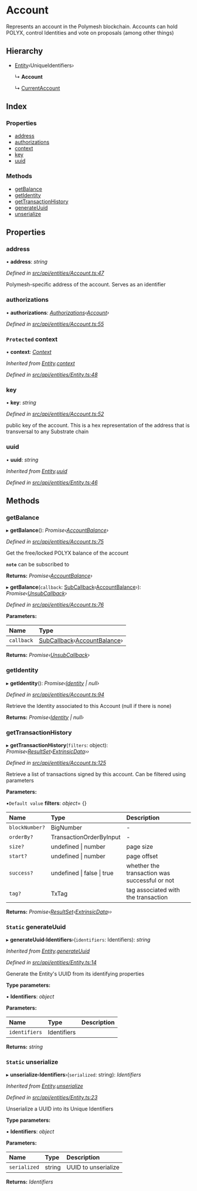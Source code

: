 # Account

Represents an account in the Polymesh blockchain. Accounts can hold POLYX, control Identities and vote on proposals \(among other things\)

## Hierarchy

* [Entity](entity.md)‹UniqueIdentifiers›

  ↳ **Account**

  ↳ [CurrentAccount](currentaccount.md)

## Index

### Properties

* [address](account.md#address)
* [authorizations](account.md#authorizations)
* [context](account.md#protected-context)
* [key](account.md#key)
* [uuid](account.md#uuid)

### Methods

* [getBalance](account.md#getbalance)
* [getIdentity](account.md#getidentity)
* [getTransactionHistory](account.md#gettransactionhistory)
* [generateUuid](account.md#static-generateuuid)
* [unserialize](account.md#static-unserialize)

## Properties

### address

• **address**: _string_

_Defined in_ [_src/api/entities/Account.ts:47_](https://github.com/PolymathNetwork/polymesh-sdk/blob/5b409784/src/api/entities/Account.ts#L47)

Polymesh-specific address of the account. Serves as an identifier

### authorizations

• **authorizations**: [_Authorizations_](authorizations.md)_‹_[_Account_](account.md)_›_

_Defined in_ [_src/api/entities/Account.ts:55_](https://github.com/PolymathNetwork/polymesh-sdk/blob/5b409784/src/api/entities/Account.ts#L55)

### `Protected` context

• **context**: [_Context_](context.md)

_Inherited from_ [_Entity_](entity.md)_._[_context_](entity.md#protected-context)

_Defined in_ [_src/api/entities/Entity.ts:48_](https://github.com/PolymathNetwork/polymesh-sdk/blob/5b409784/src/api/entities/Entity.ts#L48)

### key

• **key**: _string_

_Defined in_ [_src/api/entities/Account.ts:52_](https://github.com/PolymathNetwork/polymesh-sdk/blob/5b409784/src/api/entities/Account.ts#L52)

public key of the account. This is a hex representation of the address that is transversal to any Substrate chain

### uuid

• **uuid**: _string_

_Inherited from_ [_Entity_](entity.md)_._[_uuid_](entity.md#uuid)

_Defined in_ [_src/api/entities/Entity.ts:46_](https://github.com/PolymathNetwork/polymesh-sdk/blob/5b409784/src/api/entities/Entity.ts#L46)

## Methods

### getBalance

▸ **getBalance**\(\): _Promise‹_[_AccountBalance_](../interfaces/accountbalance.md)_›_

_Defined in_ [_src/api/entities/Account.ts:75_](https://github.com/PolymathNetwork/polymesh-sdk/blob/5b409784/src/api/entities/Account.ts#L75)

Get the free/locked POLYX balance of the account

**`note`** can be subscribed to

**Returns:** _Promise‹_[_AccountBalance_](../interfaces/accountbalance.md)_›_

▸ **getBalance**\(`callback`: [SubCallback](../globals.md#subcallback)‹[AccountBalance](../interfaces/accountbalance.md)›\): _Promise‹_[_UnsubCallback_](../globals.md#unsubcallback)_›_

_Defined in_ [_src/api/entities/Account.ts:76_](https://github.com/PolymathNetwork/polymesh-sdk/blob/5b409784/src/api/entities/Account.ts#L76)

**Parameters:**

| Name | Type |
| :--- | :--- |
| `callback` | [SubCallback](../globals.md#subcallback)‹[AccountBalance](../interfaces/accountbalance.md)› |

**Returns:** _Promise‹_[_UnsubCallback_](../globals.md#unsubcallback)_›_

### getIdentity

▸ **getIdentity**\(\): _Promise‹_[_Identity_](identity.md) _\| null›_

_Defined in_ [_src/api/entities/Account.ts:94_](https://github.com/PolymathNetwork/polymesh-sdk/blob/5b409784/src/api/entities/Account.ts#L94)

Retrieve the Identity associated to this Account \(null if there is none\)

**Returns:** _Promise‹_[_Identity_](identity.md) _\| null›_

### getTransactionHistory

▸ **getTransactionHistory**\(`filters`: object\): _Promise‹_[_ResultSet_](../interfaces/resultset.md)_‹_[_ExtrinsicData_](../interfaces/extrinsicdata.md)_››_

_Defined in_ [_src/api/entities/Account.ts:125_](https://github.com/PolymathNetwork/polymesh-sdk/blob/5b409784/src/api/entities/Account.ts#L125)

Retrieve a list of transactions signed by this account. Can be filtered using parameters

**Parameters:**

▪`Default value` **filters**: _object_= {}

| Name | Type | Description |
| :--- | :--- | :--- |
| `blockNumber?` | BigNumber | - |
| `orderBy?` | TransactionOrderByInput | - |
| `size?` | undefined \| number | page size |
| `start?` | undefined \| number | page offset |
| `success?` | undefined \| false \| true | whether the transaction was successful or not |
| `tag?` | TxTag | tag associated with the transaction |

**Returns:** _Promise‹_[_ResultSet_](../interfaces/resultset.md)_‹_[_ExtrinsicData_](../interfaces/extrinsicdata.md)_››_

### `Static` generateUuid

▸ **generateUuid**‹**Identifiers**›\(`identifiers`: Identifiers\): _string_

_Inherited from_ [_Entity_](entity.md)_._[_generateUuid_](entity.md#static-generateuuid)

_Defined in_ [_src/api/entities/Entity.ts:14_](https://github.com/PolymathNetwork/polymesh-sdk/blob/5b409784/src/api/entities/Entity.ts#L14)

Generate the Entity's UUID from its identifying properties

**Type parameters:**

▪ **Identifiers**: _object_

**Parameters:**

| Name | Type | Description |
| :--- | :--- | :--- |
| `identifiers` | Identifiers |  |

**Returns:** _string_

### `Static` unserialize

▸ **unserialize**‹**Identifiers**›\(`serialized`: string\): _Identifiers_

_Inherited from_ [_Entity_](entity.md)_._[_unserialize_](entity.md#static-unserialize)

_Defined in_ [_src/api/entities/Entity.ts:23_](https://github.com/PolymathNetwork/polymesh-sdk/blob/5b409784/src/api/entities/Entity.ts#L23)

Unserialize a UUID into its Unique Identifiers

**Type parameters:**

▪ **Identifiers**: _object_

**Parameters:**

| Name | Type | Description |
| :--- | :--- | :--- |
| `serialized` | string | UUID to unserialize |

**Returns:** _Identifiers_

